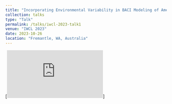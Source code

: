 ```yaml
---
title: "Incorporating Environmental Variability in BACI Modeling of American Lobster Catch Dynamics"
collection: talks
type: "Talk"
permalink: /talks/iwcl-2023-talk1
venue: "IWCL 2023"
date: 2023-10-26
location: "Fremantle, WA, Australia"
---
```


[![Click to view presentation](https://everett-rzeszow.github.io/files/GAMs_Monhegan_IWCL.pdf "Incorporating Environmental Variability in BACI Modeling of American Lobster Catch Dynamics")]
